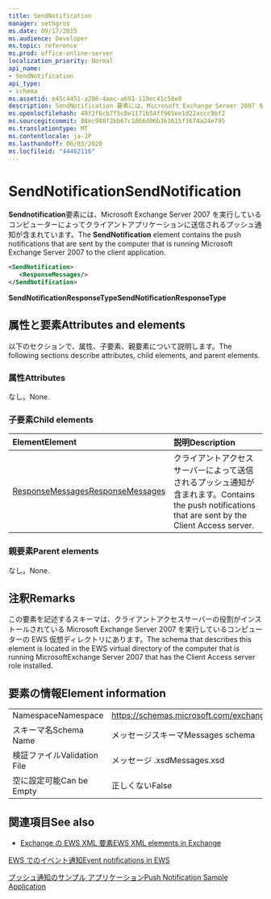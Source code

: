 ```yaml
---
title: SendNotification
manager: sethgros
ms.date: 09/17/2015
ms.audience: Developer
ms.topic: reference
ms.prod: office-online-server
localization_priority: Normal
api_name:
- SendNotification
api_type:
- schema
ms.assetid: e45c4451-a286-4aec-a691-119ec41c58e0
description: SendNotification 要素には、Microsoft Exchange Server 2007 を実行しているコンピューターによってクライアントアプリケーションに送信されるプッシュ通知が含まれています。
ms.openlocfilehash: 49f2f6cb7f5c8e1171b54ff965ee1d22accc9bf2
ms.sourcegitcommit: 88ec988f2bb67c1866d06b361615f3674a24e795
ms.translationtype: MT
ms.contentlocale: ja-JP
ms.lasthandoff: 06/03/2020
ms.locfileid: "44462116"
---
```

# <a name="sendnotification"></a><span data-ttu-id="698ca-103">SendNotification</span><span class="sxs-lookup"><span data-stu-id="698ca-103">SendNotification</span></span>

<span data-ttu-id="698ca-104">**Sendnotification**要素には、Microsoft Exchange Server 2007 を実行しているコンピューターによってクライアントアプリケーションに送信されるプッシュ通知が含まれています。</span><span class="sxs-lookup"><span data-stu-id="698ca-104">The **SendNotification** element contains the push notifications that are sent by the computer that is running Microsoft Exchange Server 2007 to the client application.</span></span> 
  
```xml
<SendNotification>
   <ResponseMessages/>
</SendNotification>
```

 <span data-ttu-id="698ca-105">**SendNotificationResponseType**</span><span class="sxs-lookup"><span data-stu-id="698ca-105">**SendNotificationResponseType**</span></span>
## <a name="attributes-and-elements"></a><span data-ttu-id="698ca-106">属性と要素</span><span class="sxs-lookup"><span data-stu-id="698ca-106">Attributes and elements</span></span>

<span data-ttu-id="698ca-107">以下のセクションで、属性、子要素、親要素について説明します。</span><span class="sxs-lookup"><span data-stu-id="698ca-107">The following sections describe attributes, child elements, and parent elements.</span></span>
  
### <a name="attributes"></a><span data-ttu-id="698ca-108">属性</span><span class="sxs-lookup"><span data-stu-id="698ca-108">Attributes</span></span>

<span data-ttu-id="698ca-109">なし。</span><span class="sxs-lookup"><span data-stu-id="698ca-109">None.</span></span>
  
### <a name="child-elements"></a><span data-ttu-id="698ca-110">子要素</span><span class="sxs-lookup"><span data-stu-id="698ca-110">Child elements</span></span>

|<span data-ttu-id="698ca-111">**Element**</span><span class="sxs-lookup"><span data-stu-id="698ca-111">**Element**</span></span>|<span data-ttu-id="698ca-112">**説明**</span><span class="sxs-lookup"><span data-stu-id="698ca-112">**Description**</span></span>|
|:-----|:-----|
|[<span data-ttu-id="698ca-113">ResponseMessages</span><span class="sxs-lookup"><span data-stu-id="698ca-113">ResponseMessages</span></span>](responsemessages.md) <br/> |<span data-ttu-id="698ca-114">クライアントアクセスサーバーによって送信されるプッシュ通知が含まれます。</span><span class="sxs-lookup"><span data-stu-id="698ca-114">Contains the push notifications that are sent by the Client Access server.</span></span>  <br/> |
   
### <a name="parent-elements"></a><span data-ttu-id="698ca-115">親要素</span><span class="sxs-lookup"><span data-stu-id="698ca-115">Parent elements</span></span>

<span data-ttu-id="698ca-116">なし。</span><span class="sxs-lookup"><span data-stu-id="698ca-116">None.</span></span>
  
## <a name="remarks"></a><span data-ttu-id="698ca-117">注釈</span><span class="sxs-lookup"><span data-stu-id="698ca-117">Remarks</span></span>

<span data-ttu-id="698ca-118">この要素を記述するスキーマは、クライアントアクセスサーバーの役割がインストールされている Microsoft Exchange Server 2007 を実行しているコンピューターの EWS 仮想ディレクトリにあります。</span><span class="sxs-lookup"><span data-stu-id="698ca-118">The schema that describes this element is located in the EWS virtual directory of the computer that is running MicrosoftExchange Server 2007 that has the Client Access server role installed.</span></span>
  
## <a name="element-information"></a><span data-ttu-id="698ca-119">要素の情報</span><span class="sxs-lookup"><span data-stu-id="698ca-119">Element information</span></span>

|||
|:-----|:-----|
|<span data-ttu-id="698ca-120">Namespace</span><span class="sxs-lookup"><span data-stu-id="698ca-120">Namespace</span></span>  <br/> |https://schemas.microsoft.com/exchange/services/2006/messages  <br/> |
|<span data-ttu-id="698ca-121">スキーマ名</span><span class="sxs-lookup"><span data-stu-id="698ca-121">Schema Name</span></span>  <br/> |<span data-ttu-id="698ca-122">メッセージスキーマ</span><span class="sxs-lookup"><span data-stu-id="698ca-122">Messages schema</span></span>  <br/> |
|<span data-ttu-id="698ca-123">検証ファイル</span><span class="sxs-lookup"><span data-stu-id="698ca-123">Validation File</span></span>  <br/> |<span data-ttu-id="698ca-124">メッセージ .xsd</span><span class="sxs-lookup"><span data-stu-id="698ca-124">Messages.xsd</span></span>  <br/> |
|<span data-ttu-id="698ca-125">空に設定可能</span><span class="sxs-lookup"><span data-stu-id="698ca-125">Can be Empty</span></span>  <br/> |<span data-ttu-id="698ca-126">正しくない</span><span class="sxs-lookup"><span data-stu-id="698ca-126">False</span></span>  <br/> |
   
## <a name="see-also"></a><span data-ttu-id="698ca-127">関連項目</span><span class="sxs-lookup"><span data-stu-id="698ca-127">See also</span></span>



- [<span data-ttu-id="698ca-128">Exchange の EWS XML 要素</span><span class="sxs-lookup"><span data-stu-id="698ca-128">EWS XML elements in Exchange</span></span>](ews-xml-elements-in-exchange.md)


[<span data-ttu-id="698ca-129">EWS でのイベント通知</span><span class="sxs-lookup"><span data-stu-id="698ca-129">Event notifications in EWS</span></span>](https://msdn.microsoft.com/library/4fd4b351-d35c-4ccc-9ed9-878932ab9d50%28Office.15%29.aspx)
  
[<span data-ttu-id="698ca-130">プッシュ通知のサンプル アプリケーション</span><span class="sxs-lookup"><span data-stu-id="698ca-130">Push Notification Sample Application</span></span>](https://msdn.microsoft.com/library/db1f8523-fa44-483f-bdb6-ab5939b52eee%28Office.15%29.aspx)

